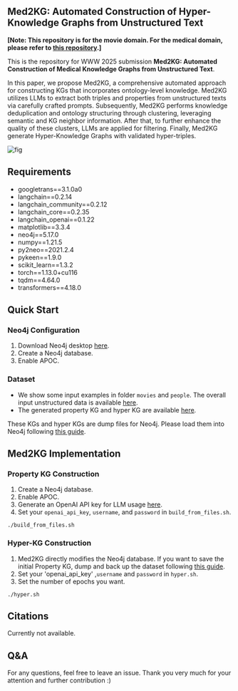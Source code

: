 ## Med2KG: Automated Construction of Hyper-Knowledge Graphs from Unstructured Text

**[Note: This repository is for the movie domain. For the medical domain, please refer to [this repository](https://github.com/WWW2025AnonymousSubmission/Med2KG).]**

This is the repository for WWW 2025 submission **Med2KG: Automated Construction of Medical Knowledge Graphs from Unstructured Text**.

In this paper, we propose Med2KG, a comprehensive automated approach for constructing KGs that incorporates ontology-level knowledge. 
Med2KG utilizes LLMs to extract both triples and properties from unstructured texts via carefully crafted prompts. 
Subsequently, Med2KG performs knowledge deduplication and ontology structuring through clustering, leveraging semantic and KG neighbor information. 
After that, to further enhance the quality of these clusters, LLMs are applied for filtering. 
Finally, Med2KG generate Hyper-Knowledge Graphs with validated hyper-triples.

![fig](https://github.com/WWW2025AnonymousSubmission/Med2KG/blob/master/fig/Arc_v2.png)

## Requirements

- googletrans==3.1.0a0
- langchain==0.2.14
- langchain_community==0.2.12
- langchain_core==0.2.35
- langchain_openai==0.1.22
- matplotlib==3.3.4
- neo4j==5.17.0
- numpy==1.21.5
- py2neo==2021.2.4
- pykeen==1.9.0
- scikit_learn==1.3.2
- torch==1.13.0+cu116
- tqdm==4.64.0
- transformers==4.18.0



## Quick Start
### Neo4j Configuration

1. Download Neo4j desktop [here](https://neo4j.com/download/).
2. Create a Neo4j database.
3. Enable APOC.

### Dataset

- We show some input examples in folder `movies` and `people`. The overall input unstructured data is available [here](https://entuedu-my.sharepoint.com/:f:/g/personal/zhixiang002_e_ntu_edu_sg/EkaSljUEEnJJpZVu66N3SMkBGPLNu6cetE3ausjzdIrh9w?e=HgvWaB).
- The generated property KG and hyper KG are available [here](https://entuedu-my.sharepoint.com/:f:/g/personal/zhixiang002_e_ntu_edu_sg/EiMeyt-8jRNHhuUynR3OVEwBh-rQUZu4oWQBlrBXBFqndA?e=5l4bpH).

These KGs and hyper KGs are dump files for Neo4j. Please load them into Neo4j following [this guide](https://neo4j.com/docs/desktop-manual/current/operations/create-from-dump/).

## Med2KG Implementation

### Property KG Construction

1. Create a Neo4j database.
2. Enable APOC.
3. Generate an OpenAI API key for LLM usage [here](https://openai.com/index/openai-api/).
4. Set your `openai_api_key`, `username`, and `password` in `build_from_files.sh`.

```shell
./build_from_files.sh
```

### Hyper-KG Construction
1. Med2KG directly modifies the Neo4j database. If you want to save the initial Property KG, dump and back up the dataset following [this guide](https://neo4j.com/docs/desktop-manual/current/operations/create-dump/).
2. Set your 'openai_api_key' ,`username` and `password` in `hyper.sh`.
3. Set the number of epochs you want.

```shell
./hyper.sh
```

## Citations

Currently not available.

## Q&A

For any questions, feel free to leave an issue.
Thank you very much for your attention and further contribution :)
